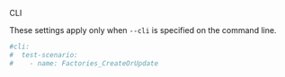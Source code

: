 
CLI

These settings apply only when `--cli` is specified on the command line.

``` yaml $(cli)
#cli:
#  test-scenario:
#    - name: Factories_CreateOrUpdate
```

